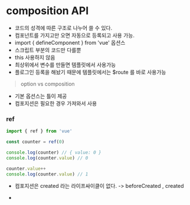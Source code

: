 # composition API
- 코드의 성격에 따른 구조로 나누어 쓸 수 있다.  
- 컴포넌트를 가지고만 오면 자동으로 등록되고 사용 가능.
- import { defineComponent } from 'vue' 옵션스 
- 스크립트 부분의 코드만 다를뿐
- this 사용하지 않음
- 최상위에서 변수를 만들면 템플릿에서 사용가능
- 플로그인 등록을 해놨기 때문에 템플릿에서는 $route 를 바로 사용가능

> option vs composition
- 기본 옵션스는 틀이 제공
- 컴포지션은 필요한 경우 가져와서 사용

### ref
```js
import { ref } from 'vue'

const counter = ref(0)

console.log(counter) // { value: 0 }
console.log(counter.value) // 0

counter.value++
console.log(counter.value) // 1
```
- 컴포지션은 created 라는 라이프싸이클이 없다. -> beforeCreated , created 

- 